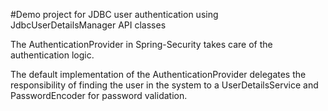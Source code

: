 #Demo project for JDBC user authentication using JdbcUserDetailsManager API classes


The AuthenticationProvider in Spring-Security takes care of the authentication logic.

The default implementation of the AuthenticationProvider delegates the responsibility of finding the user in the system to a UserDetailsService and PasswordEncoder for password validation.
